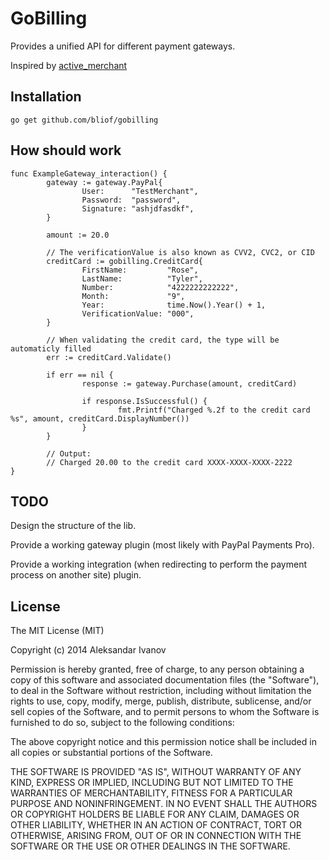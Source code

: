 # GoBilling

Provides a unified API for different payment gateways.

Inspired by [active_merchant](https://github.com/Shopify/active_merchant)

## Installation

    go get github.com/bliof/gobilling

## How should work

    func ExampleGateway_interaction() {
            gateway := gateway.PayPal{
                    User:      "TestMerchant",
                    Password:  "password",
                    Signature: "ashjdfasdkf",
            }

            amount := 20.0

            // The verificationValue is also known as CVV2, CVC2, or CID
            creditCard := gobilling.CreditCard{
                    FirstName:         "Rose",
                    LastName:          "Tyler",
                    Number:            "4222222222222",
                    Month:             "9",
                    Year:              time.Now().Year() + 1,
                    VerificationValue: "000",
            }

            // When validating the credit card, the type will be automaticly filled
            err := creditCard.Validate()

            if err == nil {
                    response := gateway.Purchase(amount, creditCard)

                    if response.IsSuccessful() {
                            fmt.Printf("Charged %.2f to the credit card %s", amount, creditCard.DisplayNumber())
                    }
            }

            // Output:
            // Charged 20.00 to the credit card XXXX-XXXX-XXXX-2222
    }

## TODO

Design the structure of the lib.

Provide a working gateway plugin (most likely with PayPal Payments Pro).

Provide a working integration (when redirecting to perform the payment process on another site) plugin.

## License

The MIT License (MIT)

Copyright (c) 2014 Aleksandar Ivanov

Permission is hereby granted, free of charge, to any person obtaining a copy of
this software and associated documentation files (the "Software"), to deal in
the Software without restriction, including without limitation the rights to
use, copy, modify, merge, publish, distribute, sublicense, and/or sell copies of
the Software, and to permit persons to whom the Software is furnished to do so,
subject to the following conditions:

The above copyright notice and this permission notice shall be included in all
copies or substantial portions of the Software.

THE SOFTWARE IS PROVIDED "AS IS", WITHOUT WARRANTY OF ANY KIND, EXPRESS OR
IMPLIED, INCLUDING BUT NOT LIMITED TO THE WARRANTIES OF MERCHANTABILITY, FITNESS
FOR A PARTICULAR PURPOSE AND NONINFRINGEMENT. IN NO EVENT SHALL THE AUTHORS OR
COPYRIGHT HOLDERS BE LIABLE FOR ANY CLAIM, DAMAGES OR OTHER LIABILITY, WHETHER
IN AN ACTION OF CONTRACT, TORT OR OTHERWISE, ARISING FROM, OUT OF OR IN
CONNECTION WITH THE SOFTWARE OR THE USE OR OTHER DEALINGS IN THE SOFTWARE.
